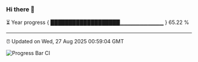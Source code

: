 ### Hi there 👋

⏳ Year progress { ███████████████████▁▁▁▁▁▁▁▁▁▁▁ } 65.22 %

---

⏰ Updated on Wed, 27 Aug 2025 00:59:04 GMT

![Progress Bar CI](https://github.com/code-lakshay/GitHub-Actions-Demo/workflows/Progress%20Bar%20CI/badge.svg)
